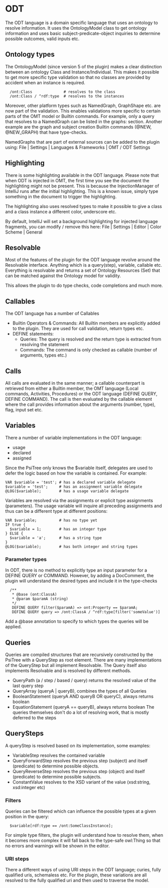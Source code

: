 # ODT

The ODT language is a domain specific language that uses an ontology to resolve information. It uses the OntologyModel
class
to get ontology information and uses basic subject-predicate-object inquiries to determine possible outcomes, valid
inputs etc.

## Ontology types

The OntologyModel (since version 5 of the plugin) makes a clear distinction between an ontology Class and
Instance/Individual. This makes it possible to get more specific type validation so that no classes are provided by
accident when an instance is required.

```
  /ont:Class              # resolves to the class
  /ont:Class / ^rdf:type  # resolves to the instances
```

Moreover, other platform types such as NamedGraph, GraphShape etc. are now part of the validation. This enables
validations more specific to certain parts of the OMT model or Builtin commands. For example, only a query that resolves
to a NamedGraph can be listed in the graphs: section. Another example are the graph and subject creation Builtin
commands (@NEW, @NEW_GRAPH) that have type-checks.

NamedGraphs that are part of external sources can be added to the plugin using:
File | Settings | Languages & Frameworks | OMT / ODT Settings

## Highlighting

There is some highlighting available in the ODT language. Please note that when ODT is injected in OMT, the first time
you see the document the highlighting might not be present. This is because the InjectionManager of IntelliJ runs after
the initial highlighting. This is a known issue, simply type something in the document to trigger the highlighting.

The highlighting also uses resolved types to make it possible to give a class and a class instance a different color,
underscore etc.

By default, IntelliJ will set a background highlighting for injected language fragments, you can modify / remove this
here:
File | Settings | Editor | Color Scheme | General

## Resolvable

Most of the features of the plugin for the ODT language revolve around the Resolvable interface. Anything which is a
query(step), variable, callable etc. Everything is resolvable and returns a set of Ontology Resources (Set<OntResource>)
that can be matched against the Ontology model for validity.

This allows the plugin to do type checks, code completions and much more.

## Callables

The ODT language has a number of Callables

* Builtin Operators & Commands: All Builtin members are explicitly added to the plugin. They are used for call
  validation, return types etc.
* DEFINE statements:
  * Queries: The query is resolved and the return type is extracted from resolving the statement
  * Commands: The command is only checked as callable (number of arguments, types etc.)

## Calls

All calls are evaluated in the same manner; a callable counterpart is retrieved from either a Builtin member, the OMT
language (Local commands, Activities, Procedures) or the ODT language
(DEFINE QUERY, DEFINE COMMAND). The call is then evaluated by the callable element where the call provides information
about the arguments (number, type), flag, input set etc.

## Variables

There a number of variable implementations in the ODT language:

* usage
* declared
* assigned

Since the PsiTree only knows the $variable itself, delegates are used to defer the logic based on how the variable is
contained. For example:

```
VAR $variable = 'test'; # has a declared variable delegate
$variable = 'test';     # has an assignment variable delegate
@LOG($variable);        # has a usage variable delegate
``` 

Variables are resolved via the assignments or explicit type assignments (parameters). The usage variable will inquire
all preceding assignments and thus can be a different type at different positions:

```
VAR $variable;          # has no type yet
IF true {
  $variable = 1;        # has an integer type
} ELSE {
  $variable = 'a';      # has a string type
}
@LOG($variable);        # has both integer and string types
```

### Parameter types

In ODT, there is no method to explicitly type an input parameter for a DEFINE QUERY or COMMAND. However, by adding a
DocComment, the plugin will understand the desired types and include it in the type-checks

```
  /**
   * @base (ont:ClassA)
   * @param $paramA (string)
   */
   DEFINE QUERY filter($paramA) => ont:Property == $paramA;
   DEFINE QUERY query => /ont:ClassA / ^rdf:type[filter('someValue')]
```

Add a @base annotation to specify to which types the queries will be applied.

## Queries

Queries are compiled structures that are recursively constructed by the PsiTree with a QueryStep as root element. There
are many implementations of the QueryStep but all implement Resolvable. The Query itself also implements Resolvable and
is resolved by different methods.

* QueryPath (a / step / based / query) returns the resolved value of the last query step
* QueryArray (queryA | queryB), combines the types of all Queries
* BooleanStatement (queryA AND queryB OR queryC), always returns boolean
* EquationStatement (queryA == queryB), always returns boolean The queries themselves don't do a lot of resolving work,
  that is mostly deferred to the steps

## QuerySteps

A queryStep is resolved based on its implementation, some examples:

* VariableStep resolves the contained variable
* QueryForwardStep resolves the previous step (subject) and itself (predicate) to determine possible objects.
* QueryReverseStep resolves the previous step (object) and itself (predicate) to determine possible subjects.
* ConstantValue resolves to the XSD variant of the value (xsd:string, xsd:integer etc)

### Filters

Queries can be filtered which can influence the possible types at a given position in the query:

```
  $variable[rdf:type == /ont:SomeClassInstance];
```

For simple type filters, the plugin will understand how to resolve them, when it becomes more complex it will fall back
to the type-safe owl:Thing so that no errors and warnings will be shown in the editor.

### URI steps

There a different ways of using URI steps in the ODT language; curies, fully qualified uris, schemaless etc. For the
plugin, these variations are all resolved to the fully qualified uri and then used to traverse the model.
